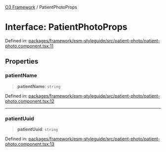 [O3 Framework](../API.md) / PatientPhotoProps

# Interface: PatientPhotoProps

Defined in: [packages/framework/esm-styleguide/src/patient-photo/patient-photo.component.tsx:11](https://github.com/UjjawalPrabhat/openmrs-esm-core/blob/main/packages/framework/esm-styleguide/src/patient-photo/patient-photo.component.tsx#L11)

## Properties

### patientName

> **patientName**: `string`

Defined in: [packages/framework/esm-styleguide/src/patient-photo/patient-photo.component.tsx:12](https://github.com/UjjawalPrabhat/openmrs-esm-core/blob/main/packages/framework/esm-styleguide/src/patient-photo/patient-photo.component.tsx#L12)

***

### patientUuid

> **patientUuid**: `string`

Defined in: [packages/framework/esm-styleguide/src/patient-photo/patient-photo.component.tsx:13](https://github.com/UjjawalPrabhat/openmrs-esm-core/blob/main/packages/framework/esm-styleguide/src/patient-photo/patient-photo.component.tsx#L13)
